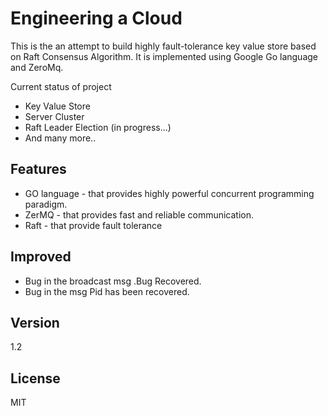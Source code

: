 Engineering a Cloud
===================


This is the an attempt to build highly fault-tolerance key value store based on Raft Consensus Algorithm.
It is implemented using Google Go language and ZeroMq.


Current status of project
 * Key Value Store
 * Server Cluster
 * Raft Leader Election (in progress...)
 * And many more..




Features
--------------
 * GO language - that provides highly powerful concurrent programming paradigm.
 * ZerMQ - that provides fast and reliable communication.
 * Raft - that provide fault tolerance


Improved
----

 * Bug in the broadcast msg .Bug Recovered.
 * Bug in the msg Pid has been recovered.


Version
----

1.2


License
----

MIT

    

